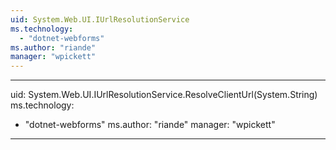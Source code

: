 ```yaml
---
uid: System.Web.UI.IUrlResolutionService
ms.technology: 
  - "dotnet-webforms"
ms.author: "riande"
manager: "wpickett"
---
```


---
uid: System.Web.UI.IUrlResolutionService.ResolveClientUrl(System.String)
ms.technology: 
  - "dotnet-webforms"
ms.author: "riande"
manager: "wpickett"
---
